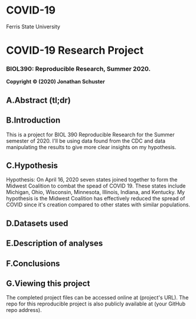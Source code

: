 # COVID-19
Ferris State University 
# COVID-19 Research Project
### BIOL390: Reproducible Research, Summer 2020.
__Copyright © (2020) Jonathan Schuster__
## A.Abstract (tl;dr)
## B.Introduction
This is a project for BIOL 390 Reproducible Research for the Summer semester of 2020. I'll be using data found from the CDC and data manipulating the results to give more clear insights on my hypothesis. 
## C.Hypothesis
Hypothesis: On April 16, 2020 seven states joined together to form the Midwest Coalition to combat the spead of COVID 19. These states include Michigan, Ohio, Wisconsin, Minnesota, Illinois, Indiana, and Kentucky. My hypothesis is the Midwest Coalition has effectively reduced the spread of COVID since it's creation compared to other states with similar populations.  
## D.Datasets used
## E.Description of analyses
## F.Conclusions
## G.Viewing this project
The completed project files can be accessed online at (project's URL). The repo for this reproducible project is also publicly available at (your GitHub repo address).